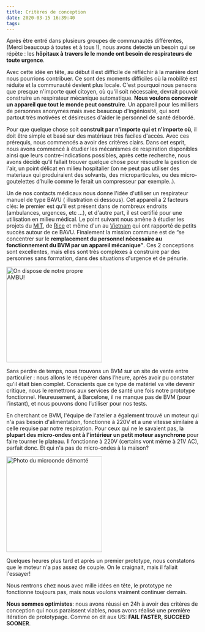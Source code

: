 ```yaml
---
title: Critères de conception
date: 2020-03-15 16:39:40
tags:
---
```


Après être entré dans plusieurs groupes de communautés différentes, (Merci beaucoup à toutes et à tous !), nous avons detecté un besoin qui se répète : les **hôpitaux à travers le le monde ont besoin de respirateurs de toute urgence**.

Avec cette idée en tête,  au début il est difficile de réfléchir à la manière dont nous pourrions contribuer. Ce sont des moments difficiles où la mobilité est réduite et la communauté devient plus locale. C'est pourquoi nous pensons que presque n'importe quel citoyen, où qu'il soit nécessaire, devrait pouvoir construire un respirateur mécanique automatique. **Nous voulons concevoir un appareil que tout le monde peut construire**. Un appareil pour les milliers de personnes anonymes mais avec beaucoup d'ingéniosité, qui sont partout très motivées et désireuses d'aider le personnel de santé débordé. 

Pour que quelque chose soit **construit par n'importe qui et n'importe où**, il doit être simple et basé sur des matériaux très faciles d'accès. Avec ces prérequis, nous commencés a avoir des critères clairs. Dans cet esprit, nous avons commencé à étudier les mécanismes de respiration disponibles ainsi que leurs contre-indications possibles, après cette recherche, nous avons décidé qu'il fallait trouver quelque chose pour résoudre la gestion de l'air, un point délicat en milieu hospitalier (on ne peut pas utiliser des materiaux qui produiraient des solvants, des microparticules, ou des micro-goutelettes d’huile comme le ferait un compresseur par exemple..).

Un de nos contacts médicaux nous donne l'idée d'utiliser un respirateur manuel de type BAVU ( illustration ci dessous). Cet appareil a 2 facteurs clés: le premier est qu'il est présent dans de nombreux endroits (ambulances, urgences, etc ...), et d'autre part, il est certifié pour une utilisation en milieu médical.  Le point suivant nous amène à étudier les projets du  [MIT](http://web.mit.edu/2.75/projects/DMD_2010_Al_Husseini.pdf), de [Rice](https://www.youtube.com/watch?v=1t2t8d8xtD0) et même d'un au [Vietnam](https://translate.google.com/translate?sl=vi&tl=en&u=https%3A%2F%2Fbaophapluat.vn%2Fsống-khỏe%2Ftự-chế-máy-trợ-thở-cho-bệnh-nhân-nghèo-mượn-miễn-ph%C3%AD-221863.html) qui ont rapporté de petits succès autour de ce BAVU. Finalement la mission commune est de “se concentrer sur le **remplacement du personnel nécessaire au fonctionnement du BVM par un appareil mécanique”**. Ces 2 conceptions sont excellentes, mais elles sont très complexes à construire par des personnes sans formation, dans des situations d'urgence et de pénurie. 

<img src="/fr/images/hello-world/we-got-the-AMBU.jpeg" width="250" alt="On dispose de notre propre AMBU!">

Sans perdre de temps, nous trouvons un BVM sur un site de vente entre particulier : nous allons le récupérer dans l’heure,  après avoir pu constater qu’il était bien complet. Conscients que ce type de matériel va vite devenir critique, nous le remettrons aux services de santé une fois notre prototype fonctionnel. Heureusement, à Barcelone, il ne manque pas de BVM (pour l’instant), et nous pouvons donc l’utiliser pour nos tests. 


En cherchant ce BVM, l'équipe de l'atelier a également trouvé un moteur qui n'a pas besoin d'alimentation, fonctionne à 220V et a une vitesse similaire à celle requise par notre respiration. Pour ceux qui ne le savaient pas, la **plupart des micro-ondes ont à l'intérieur un petit moteur asynchrone** pour faire tourner le plateau. Il fonctionne à 220V (certains vont même à 21V AC), parfait donc. Et qui n'a pas de micro-ondes à la maison?

<img src="/fr/images/hello-world/microwave-oven-disarmed.jpeg" width="250" alt="Photo du microonde démonté">

Quelques heures plus tard et après un premier prototype, nous constatons que le moteur n'a pas assez de couple. On le craignait, mais il fallait l'essayer!

Nous rentrons chez nous avec mille idées en tête, le prototype ne fonctionne toujours pas, mais nous voulons vraiment continuer demain. 

**Nous sommes optimistes**: nous avons réussi en 24h à avoir des critères de conception qui nous paraissent viables, nous avons réalisé une première itération de prototypage. Comme on dit aux US:  **FAIL FASTER, SUCCEED SOONER**.
